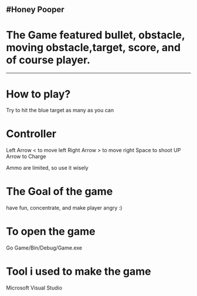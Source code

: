 #Honey Pooper
----------------------------------------------------------
# The Game featured bullet, obstacle, moving obstacle,target, score, and of course player.
----------------------------------------------------------
# How to play?
Try to hit the blue target as many as you can
# Controller
Left Arrow < to move left
Right Arrow > to move right
Space to shoot
UP Arrow to Charge

Ammo are limited, so use it wisely

# The Goal of the game
have fun, concentrate, and make player angry :)

# To open the game
Go Game/Bin/Debug/Game.exe

# Tool i used to make the game

Microsoft Visual Studio


